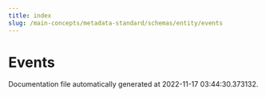 ```yaml
---
title: index
slug: /main-concepts/metadata-standard/schemas/entity/events
---
```


# Events

Documentation file automatically generated at 2022-11-17 03:44:30.373132.
